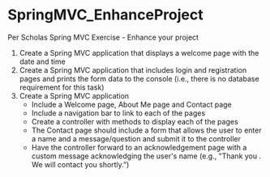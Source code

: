 # SpringMVC_EnhanceProject
Per Scholas Spring MVC Exercise - Enhance your project

1. Create a Spring MVC application that displays a welcome page with the date and time
2. Create a Spring MVC application that includes login and registration pages and prints the form data to the console (i.e., there is no database requirement for this task)
3. Create a Spring MVC application
    - Include a Welcome page, About Me page and Contact page
    - Include a navigation bar to link to each of the pages
    - Create a controller with methods to display each of the pages
    - The Contact page should include a form that allows the user to enter a name and a message/question and submit it to the controller
    - Have the controller forward to an acknowledgement page with a custom message acknowledging the user's name (e.g., "Thank you <user>. We will contact you shortly.”)